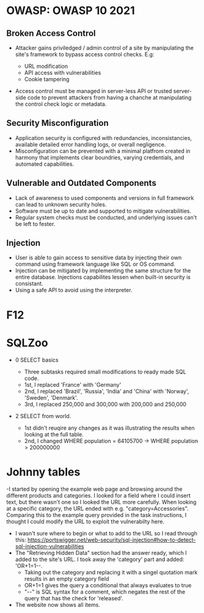 # OWASP: OWASP 10 2021

## Broken Access Control
- Attacker gains priviledged / admin control of a site by manipulating the site's framework to bypass access control checks. E.g:
    - URL modification
    - API access with vulnerabilities
    - Cookie tampering

- Access control must be managed in server-less API or trusted server-side code to prevent attackers from having a chanche at manipulating the control check logic or metadata.


## Security Misconfiguration
- Application security is configured with redundancies, inconsistancies, available detailed error handling logs, or overall negligence.
- Misconfiguration can be prevented with a minimal platfrom created in harmony that implements clear boundries, varying credentials, and automated capabilities.


## Vulnerable and Outdated Components
- Lack of awareness to used components and versions in full framework can lead to unknown security holes.
- Software must be up to date and supported to mitigate vulnerabilities.
- Regular system checks must be conducted, and underlying issues can't be left to fester.

## Injection
- User is able to gain access to sensitive data by injecting their own command using framework language like SQL or OS command.
- Injection can be mitigated by implementing the same structure for the entire database. Injections capabilites lessen when built-in security is consistant.
- Using a safe API to avoid using the interpreter.


# F12


# SQLZoo
- 0 SELECT basics
    - Three subtasks required small modifications to ready made SQL code.
    - 1st, I replaced 'France' with 'Germany'
    - 2nd, I replaced 'Brazil', 'Russia', 'India' and 'China' with 'Norway', 'Sweden', 'Denmark'.
    - 3rd, I replaced 250,000 and 300,000 with 200,000 and 250,000
 
- 2 SELECT from world.
    - 1st didn't reuqire any changes as it was illustrating the results when looking at the full table.
    - 2nd, I changed WHERE population = 64105700 -> WHERE population > 200000000
 

 # Johnny tables
-I started by opening the example web page and browsing around the different products and categories. I looked for a field where I could insert text, but there wasn't one so I looked the URL more carefully. When looking at a specific category, the URL ended with e.g. "category=Accessories". Comparing this to the example query provided in the task instructions, I thought I could modify the URL to exploit the vulnerabilty here.

- I wasn't sure where to begin or what to add to the URL so I read through this: https://portswigger.net/web-security/sql-injection#how-to-detect-sql-injection-vulnerabilities
- The "Retrieving Hidden Data" section had the answer ready, which I added to the site's URL. I took away the 'category' part and added: 'OR+1=1--.
    - Taking out the category and replacing it with a singel quotation mark results in an empty category field
    - OR+1=1 gives the query a conditional that always evaluates to true
    - "--" is SQL syntax for a comment, which negates the rest of the query that has the check for 'released'.
- The website now shows all items. 
 
